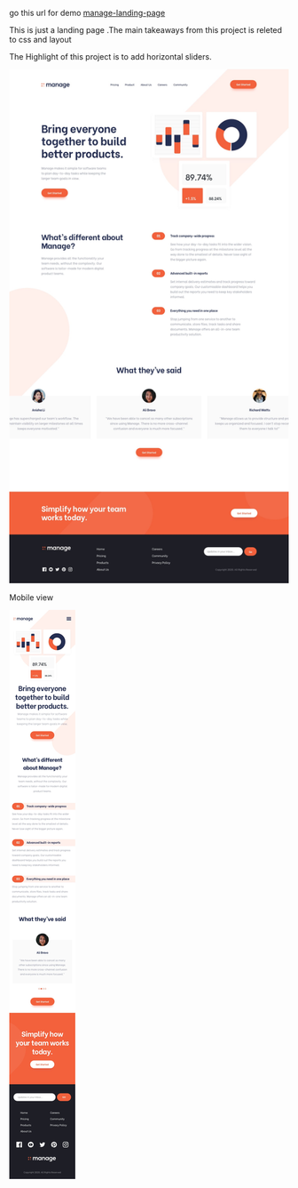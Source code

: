 go this url for demo [manage-landing-page](https://firstbucket1999.s3.ap-south-1.amazonaws.com/manage-landing-page-master/index.html)


This is just a landing page .The main takeaways from this project is releted to css and layout

The Highlight of this project is to add horizontal sliders.

![page design](https://github.com/subhajitdas1999/manage-landing-page/blob/master/design/desktop-design.jpg?raw=true)


Mobile view 

![page design](https://github.com/subhajitdas1999/manage-landing-page/blob/master/design/mobile-design.jpg?raw=true)
